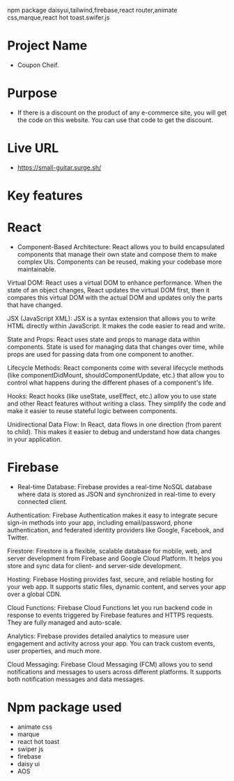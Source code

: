 npm package
daisyui,tailwind,firebase,react router,animate css,marque,react hot toast.swifer.js

# Project Name
- Coupon Cheif.

# Purpose
- If there is a discount on the product of any e-commerce site, you will get the code on this website. You can use that code to get the discount.

# Live URL
- https://small-guitar.surge.sh/

# Key features
# React
- Component-Based Architecture: React allows you to build encapsulated components that manage their own state and compose them to make complex UIs. Components can be reused, making your codebase more maintainable.

Virtual DOM: React uses a virtual DOM to enhance performance. When the state of an object changes, React updates the virtual DOM first, then it compares this virtual DOM with the actual DOM and updates only the parts that have changed.

JSX (JavaScript XML): JSX is a syntax extension that allows you to write HTML directly within JavaScript. It makes the code easier to read and write.

State and Props: React uses state and props to manage data within components. State is used for managing data that changes over time, while props are used for passing data from one component to another.

Lifecycle Methods: React components come with several lifecycle methods (like componentDidMount, shouldComponentUpdate, etc.) that allow you to control what happens during the different phases of a component's life.

Hooks: React hooks (like useState, useEffect, etc.) allow you to use state and other React features without writing a class. They simplify the code and make it easier to reuse stateful logic between components.

Unidirectional Data Flow: In React, data flows in one direction (from parent to child). This makes it easier to debug and understand how data changes in your application.

# Firebase
- Real-time Database: Firebase provides a real-time NoSQL database where data is stored as JSON and synchronized in real-time to every connected client.

Authentication: Firebase Authentication makes it easy to integrate secure sign-in methods into your app, including email/password, phone authentication, and federated identity providers like Google, Facebook, and Twitter.

Firestore: Firestore is a flexible, scalable database for mobile, web, and server development from Firebase and Google Cloud Platform. It helps you store and sync data for client- and server-side development.

Hosting: Firebase Hosting provides fast, secure, and reliable hosting for your web app. It supports static files, dynamic content, and serves your app over a global CDN.

Cloud Functions: Firebase Cloud Functions let you run backend code in response to events triggered by Firebase features and HTTPS requests. They are fully managed and auto-scale.

Analytics: Firebase provides detailed analytics to measure user engagement and activity across your app. You can track custom events, user properties, and much more.

Cloud Messaging: Firebase Cloud Messaging (FCM) allows you to send notifications and messages to users across different platforms. It supports both notification messages and data messages.
# Npm package used
- animate css
- marque
- react hot toast
- swiper js
- firebase
- daisy ui
- AOS